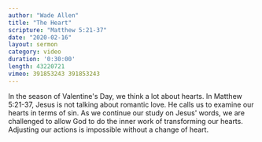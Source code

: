 ```yaml
---
author: "Wade Allen"
title: "The Heart"
scripture: "Matthew 5:21-37"
date: "2020-02-16"
layout: sermon
category: video
duration: '0:30:00' 
length: 43220721
vimeo: 391853243 391853243 
---
```


In the season of Valentine's Day, we think a lot about hearts. In Matthew 5:21-37, Jesus is not talking about romantic love. He calls us to examine our hearts in terms of sin. As we continue our study on Jesus' words, we are challenged to allow God to do the inner work of transforming our hearts. Adjusting our actions is impossible without a change of heart.
